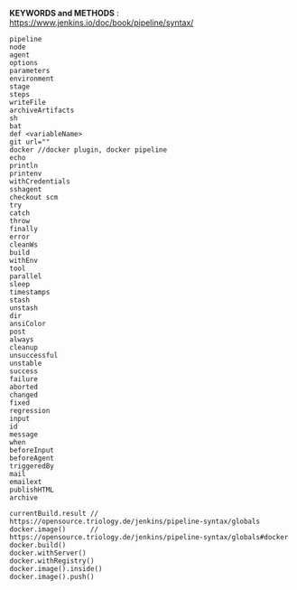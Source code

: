 **KEYWORDS and METHODS** : https://www.jenkins.io/doc/book/pipeline/syntax/

    pipeline
    node
    agent
    options
    parameters
    environment
    stage
    steps
    writeFile
    archiveArtifacts
    sh
    bat
    def <variableName>
    git url=""
    docker //docker plugin, docker pipeline
    echo
    println
    printenv
    withCredentials
    sshagent
    checkout scm
    try
    catch
    throw
    finally
    error
    cleanWs
    build
    withEnv
    tool
    parallel
    sleep
    timestamps
    stash
    unstash
    dir
    ansiColor
    post
    always
    cleanup
    unsuccessful
    unstable
    success
    failure
    aborted
    changed
    fixed
    regression
    input
    id
    message
    when
    beforeInput
    beforeAgent
    triggeredBy
    mail
    emailext
    publishHTML
    archive

    currentBuild.result // https://opensource.triology.de/jenkins/pipeline-syntax/globals
    docker.image()      // https://opensource.triology.de/jenkins/pipeline-syntax/globals#docker
    docker.build()
    docker.withServer()
    docker.withRegistry()
    docker.image().inside()
    docker.image().push()

